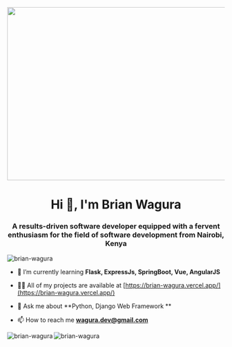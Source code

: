 
<img align="center" width="1000px" height="400px" src="https://media.tenor.com/m1Mr-khUDVgAAAAC/anime-hacking.gif" />

<h1 align="center">Hi 👋, I'm Brian Wagura</h1>
<h3 align="center">A results-driven software developer equipped with a fervent enthusiasm for the field of software development from Nairobi, Kenya </h3>

<p align="left"> <img src="https://komarev.com/ghpvc/?username=brian-wagura&label=Profile%20views&color=0e75b6&style=flat" alt="brian-wagura" /> </p>

- 🌱 I’m currently learning **Flask, ExpressJs, SpringBoot, Vue, AngularJS**

- 👨‍💻 All of my projects are available at [https://brian-wagura.vercel.app/](https://brian-wagura.vercel.app/)

- 💬 Ask me about **Python, Django Web Framework **

- 📫 How to reach me **wagura.dev@gmail.com**

<p><img align="left" src="https://github-readme-stats.vercel.app/api/top-langs?username=brian-wagura&show_icons=true&locale=en&layout=compact&theme=dark" alt="brian-wagura" /></p>

<p><img align="center" src="https://github-readme-streak-stats.herokuapp.com/?user=brian-wagura&theme=dark" alt="brian-wagura" /></p>




